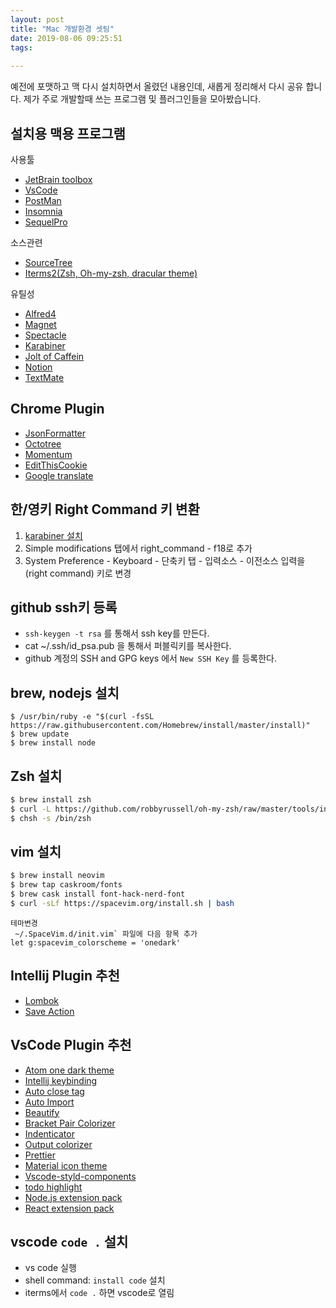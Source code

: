 ```yaml
---
layout: post
title: "Mac 개발환경 셋팅"
date: 2019-08-06 09:25:51
tags: 
 
---
```

예전에 포맷하고 맥 다시 설치하면서 올렸던 내용인데, 새롭게 정리해서 다시 공유 합니다. 제가 주로 개발할때 쓰는 프로그램 및 플러그인들을 모아봤습니다. 

## 설치용 맥용 프로그램
사용툴
- [JetBrain toolbox](https://www.jetbrains.com/toolbox-app/)
- [VsCode](https://code.visualstudio.com/download)
- [PostMan](https://www.getpostman.com/downloads/)
- [Insomnia](https://insomnia.rest/)
- [SequelPro](https://sequelpro.com/download)

소스관련
- [SourceTree](https://www.sourcetreeapp.com/)
- [Iterms2(Zsh, Oh-my-zsh, dracular theme)](https://www.iterm2.com/downloads.html)

유틸성
- [Alfred4](https://www.alfredapp.com/)
- [Magnet](https://apps.apple.com/us/app/magnet/id441258766?mt=12)
- [Spectacle](https://www.spectacleapp.com/)
- [Karabiner](https://pqrs.org/osx/karabiner/)
- [Jolt of Caffein](https://apps.apple.com/us/app/jolt-of-caffeine/id1437130425?mt=12)
- [Notion](https://www.notion.so/desktop)
- [TextMate](https://macromates.com/download)

## Chrome Plugin
- [JsonFormatter](https://chrome.google.com/webstore/detail/json-formatter/bcjindcccaagfpapjjmafapmmgkkhgoa)
- [Octotree](https://chrome.google.com/webstore/detail/octotree/bkhaagjahfmjljalopjnoealnfndnagc)
- [Momentum](https://chrome.google.com/webstore/detail/momentum/laookkfknpbbblfpciffpaejjkokdgca)
- [EditThisCookie](https://chrome.google.com/webstore/detail/editthiscookie/fngmhnnpilhplaeedifhccceomclgfbg)
- [Google translate](https://chrome.google.com/webstore/detail/google-translate/aapbdbdomjkkjkaonfhkkikfgjllcleb)

## 한/영키 Right Command 키 변환
1. [karabiner 설치](https://pqrs.org/osx/karabiner/) 
2. Simple modifications 탭에서 right_command - f18로 추가 
3. System Preference - Keyboard - 단축키 탭 - 입력소스 - 이전소스 입력을 (right command) 키로 변경 


## github ssh키 등록
- `ssh-keygen -t rsa` 를 통해서 ssh key를 만든다.
- cat ~/.ssh/id_psa.pub 을 통해서 퍼블릭키를 복사한다. 
- github 계정의 SSH and GPG keys 에서 `New SSH Key` 를 등록한다. 


## brew, nodejs 설치
```shell
$ /usr/bin/ruby -e "$(curl -fsSL https://raw.githubusercontent.com/Homebrew/install/master/install)"
$ brew update
$ brew install node
```

## Zsh 설치
```sh
$ brew install zsh
$ curl -L https://github.com/robbyrussell/oh-my-zsh/raw/master/tools/install.sh | sh
$ chsh -s /bin/zsh
```

## vim 설치

```sh
$ brew install neovim
$ brew tap caskroom/fonts
$ brew cask install font-hack-nerd-font
$ curl -sLf https://spacevim.org/install.sh | bash
```

```
테마변경
 ~/.SpaceVim.d/init.vim` 파일에 다음 항목 추가
let g:spacevim_colorscheme = 'onedark'
```

## Intellij Plugin 추천
- [Lombok](https://plugins.jetbrains.com/plugin/6317-lombok)
- [Save Action](https://plugins.jetbrains.com/plugin/7642-save-actions)

## VsCode Plugin 추천
- [Atom one dark theme](https://marketplace.visualstudio.com/items?itemName=akamud.vscode-theme-onedark)
- [Intellij keybinding](https://marketplace.visualstudio.com/items?itemName=k--kato.intellij-idea-keybindings)
- [Auto close tag](https://marketplace.visualstudio.com/items?itemName=formulahendry.auto-close-tag)
- [Auto Import](https://marketplace.visualstudio.com/items?itemName=steoates.autoimport)
- [Beautify](https://marketplace.visualstudio.com/items?itemName=HookyQR.beautify)
- [Bracket Pair Colorizer](https://marketplace.visualstudio.com/items?itemName=CoenraadS.bracket-pair-colorizer)
- [Indenticator](https://marketplace.visualstudio.com/items?itemName=SirTori.indenticator)
- [Output colorizer](https://marketplace.visualstudio.com/items?itemName=IBM.output-colorizer)
- [Prettier](https://marketplace.visualstudio.com/items?itemName=esbenp.prettier-vscode)
- [Material icon theme](https://marketplace.visualstudio.com/items?itemName=PKief.material-icon-theme)
- [Vscode-styld-components](https://marketplace.visualstudio.com/items?itemName=jpoissonnier.vscode-styled-components)
- [todo highlight](https://marketplace.visualstudio.com/items?itemName=wayou.vscode-todo-highlight)
- [Node.js extension pack](https://marketplace.visualstudio.com/items?itemName=waderyan.nodejs-extension-pack)
- [React extension pack](https://marketplace.visualstudio.com/items?itemName=jawandarajbir.react-vscode-extension-pack)



## vscode `code .` 설치

- vs code 실행
- shell command: `install code`  설치
- iterms에서 `code .` 하면 vscode로 열림

